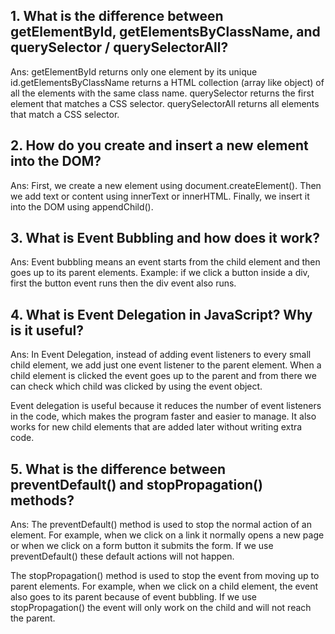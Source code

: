 ## 1. What is the difference between getElementById, getElementsByClassName, and  querySelector / querySelectorAll?

Ans: getElementById returns only one element by its unique id.getElementsByClassName returns a HTML collection (array like object) of all the elements with the same class name. querySelector returns the first element that matches a CSS selector. querySelectorAll returns all elements that match a CSS selector.

## 2. How do you create and insert a new element into the DOM?

Ans: First, we create a new element using document.createElement(). Then we add text or content using innerText or innerHTML. Finally, we insert it into the DOM using appendChild().

## 3. What is Event Bubbling and how does it work?

Ans: Event bubbling means an event starts from the child element and then goes up to its parent elements. Example: if we click a button inside a div, first the button event runs then the div event also runs.

## 4. What is Event Delegation in JavaScript? Why is it useful?

Ans: In Event Delegation, instead of adding event listeners to every small child element, we add just one event listener to the parent element. When a child element is clicked the event goes up to the parent and from there we can check which child was clicked by using the event object.

Event delegation is useful because it reduces the number of event listeners in the code, which makes the program faster and easier to manage. It also works for new child elements that are added later without writing extra code.

## 5. What is the difference between preventDefault() and stopPropagation() methods?

Ans: The preventDefault() method is used to stop the normal action of an element. For example, when we click on a link it normally opens a new page or when we click on a form button it submits the form. If we use preventDefault() these default actions will not happen.

The stopPropagation() method is used to stop the event from moving up to parent elements. For example, when we click on a child element, the event also goes to its parent because of event bubbling. If we use stopPropagation() the event will only work on the child and will not reach the parent.